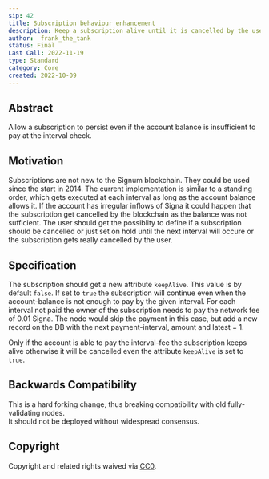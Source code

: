 ```yaml
---
sip: 42
title: Subscription behaviour enhancement
description: Keep a subscription alive until it is cancelled by the user
author:  frank_the_tank
status: Final
Last Call: 2022-11-19
type: Standard
category: Core
created: 2022-10-09
---
```

## Abstract
Allow a subscription to persist even if the account balance is insufficient to pay at the interval check.

## Motivation
Subscriptions are not new to the Signum blockchain. They could be used since the start in 2014. The current implementation is similar to a standing order, which gets executed at each interval as long as the account balance allows it. If the account has irregular inflows of Signa it could happen that the subscription get cancelled by the blockchain as the balance was not sufficient. The user should get the possiblity to define if a subscription should be cancelled or just set on hold until the next interval will occure or the subscription gets really cancelled by the user. 

## Specification
The subscription should get a new attribute `keepAlive`. This value is by default `false`. 
If set to `true` the subscription will continue even when the account-balance is not enough to pay by the given interval.
For each interval not paid the owner of the subscription needs to pay the network fee of 0.01 Signa.
The node would skip the payment in this case, but add a new record on the DB with the next payment-interval, amount and latest = 1.

Only if the account is able to pay the interval-fee the subscription keeps alive otherwise it will be cancelled even the attribute `keepAlive` is set to `true`.


## Backwards Compatibility  
This is a hard forking change, thus breaking compatibility with old fully-validating nodes.  
It should not be deployed without widespread consensus.

## Copyright
Copyright and related rights waived via [CC0](https://creativecommons.org/publicdomain/zero/1.0/).

